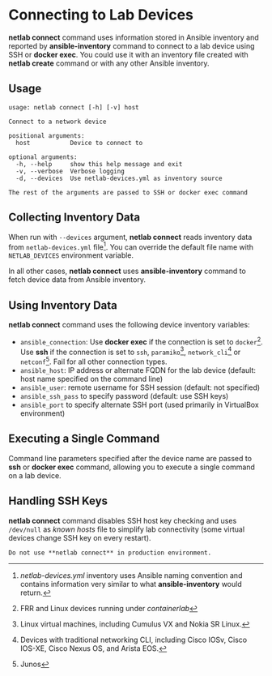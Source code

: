 # Connecting to Lab Devices

**netlab connect** command uses information stored in Ansible inventory and reported by **ansible-inventory** command to connect to a lab device using SSH or **docker exec**. You could use it with an inventory file created with **netlab create** command or with any other Ansible inventory.

## Usage

```text
usage: netlab connect [-h] [-v] host

Connect to a network device

positional arguments:
  host           Device to connect to

optional arguments:
  -h, --help     show this help message and exit
  -v, --verbose  Verbose logging
  -d, --devices  Use netlab-devices.yml as inventory source

The rest of the arguments are passed to SSH or docker exec command
```

## Collecting Inventory Data

When run with `--devices` argument, **netlab connect** reads inventory data from `netlab-devices.yml` file[^1]. You can override the default file name with `NETLAB_DEVICES` environment variable.

In all other cases, **netlab connect** uses **ansible-inventory** command to fetch device data from Ansible inventory.

[^1]: *netlab-devices.yml* inventory uses Ansible naming convention and contains information very similar to what **ansible-inventory** would return.

## Using Inventory Data

**netlab connect** command uses the following device inventory variables:

* `ansible_connection`: Use **docker exec** if the connection is set to `docker`[^cd]. Use **ssh** if the connection is set to `ssh`, `paramiko`[^cp], `network_cli`[^cc] or `netconf`[^cn]. Fail for all other connection types.
* `ansible_host`: IP address or alternate FQDN for the lab device (default: host name specified on the command line)
* `ansible_user`: remote username for SSH session (default: not specified)
* `ansible_ssh_pass` to specify password (default: use SSH keys)
* `ansible_port` to specify alternate SSH port (used primarily in VirtualBox environment)

[^cd]: FRR and Linux devices running under _containerlab_

[^cc]: Devices with traditional networking CLI, including Cisco IOSv, Cisco IOS-XE, Cisco Nexus OS, and Arista EOS.

[^cp]: Linux virtual machines, including Cumulus VX and Nokia SR Linux.

[^cn]: Junos

## Executing a Single Command

Command line parameters specified after the device name are passed to **ssh** or **docker exec** command, allowing you to execute a single command on a lab device.

## Handling SSH Keys

**netlab connect** command disables SSH host key checking and uses `/dev/null` as _known hosts_ file to simplify lab connectivity (some virtual devices change SSH key on every restart).

```{warning}
Do not use **netlab connect** in production environment.
```

